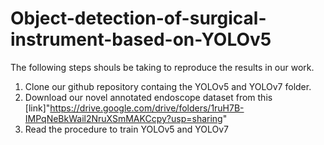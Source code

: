 # Object-detection-of-surgical-instrument-based-on-YOLOv5

The following steps shouls be taking to reproduce the results in our work. 

1. Clone our github repository containg the YOLOv5 and YOLOv7 folder. 
2. Download our novel annotated endoscope dataset from this [link]"https://drive.google.com/drive/folders/1ruH7B-IMPqNeBkWail2NruXSmMAKCcpy?usp=sharing"
3. Read the procedure to train YOLOv5 and YOLOv7
